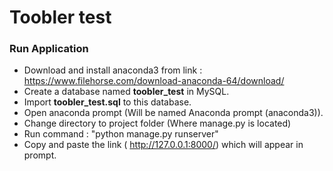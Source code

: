 # Toobler test

### Run Application
- Download and install anaconda3 from link : https://www.filehorse.com/download-anaconda-64/download/
- Create a database named **toobler_test** in MySQL.
- Import **toobler_test.sql** to this database.
- Open anaconda prompt (Will be named Anaconda prompt (anaconda3)).
- Change directory to project folder (Where manage.py is located)
- Run command : "python manage.py runserver"
- Copy and paste the link ( http://127.0.0.1:8000/) which will appear in prompt.
